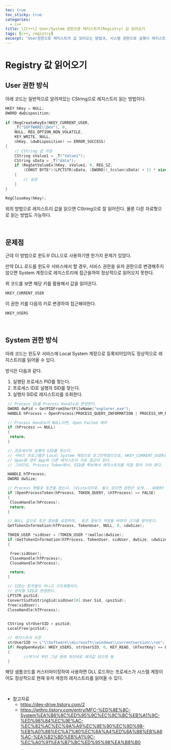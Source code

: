 ```yaml
---
toc: true
toc_sticky: true
categories:
  - c++
title: \[C++\] User/System 권한으로 레지스트리(Registry) 값 읽어오기
tags: [c++, registry]
excerpt: "User권한으로 레지스트리 값 읽어오는 방법과, 시스템 권한으로 실행시 레지스트리 값 읽어오는 방법에 대하여"
---
```


# Registry 값 읽어오기

## User 권한 방식

아래 코드는 일반적으로 알려져있는 CString으로 레지스트리 읽는 방법이다.

```c++
HKEY hKey = NULL;
DWORD dwDisposition;
	
if (RegCreateKeyEx(HKEY_CURRENT_USER,
    _T("SOFTWARE\\Dev"), 0,
    NULL, REG_OPTION_NON_VOLATILE,
    KEY_WRITE, NULL,
    &hKey, &dwDisposition) == ERROR_SUCCESS)
{
    // CString 값 저장
    CString sValue1 = _T("Value1");
    CString sData = _T("data"); 
    if (RegSetValueEx(hKey, sValue1, 0, REG_SZ, 
        (CONST BYTE*)(LPCTSTR)sData, (DWORD)(_tcslen(sData) + 1) * sizeof(TCHAR)) == ERROR_SUCCESS)
    {
        // 성공
    }
}

RegCloseKey(hKey);
```

위의 방법으로 레지스트리 값을 읽으면  CString으로 잘 읽어진다. 물론 다른 자료형으로 읽는 방법도 가능하다.

<br>

## 문제점

근데 이 방법으로 윈도우 DLL으로 사용하기엔 한가지 문제가 있었다.

만약 DLL 로드를 윈도우 서비스에서 할 경우, 서비스 권한을 유저 권한으로 변경해주지 않으면 System 계정으로 레지스트리에 접근을하여 정상적으로 읽어오지 못한다.

위 코드를 보면 해당 키를 활용해서 값을 읽어온다.

```c++
HKEY_CURRENT_USER
```

이 권한 키를 다음의 키로 변경하여 접근해야한다.

```C++
HKEY_USERS
```

<br>

## System 권한 방식

아래 코드는 윈도우 서비스에 Local System 계정으로 등록되어있어도 정상적으로 레지스트리를 읽어올 수 있다.

방식은 다음과 같다.

1. 실행된 프로세스 PID를 찾는다.
2. 프로세스 ID로 실행자 SID를 찾는다.
3. 실행자 SID로 레지스트리를 조회한다. 

```c++
 // Process ID를 Process Handle로 변경한다.
 DWORD dwPid = GetPIDFromShortFileName("explorer.exe");
 HANDLE hProcess = OpenProcess(PROCESS_QUERY_INFORMATION | PROCESS_VM_READ  , FALSE, dwPid);

 // Process Handle이 NULL이면, Open Failed 에러
 if (hProcess == NULL)
 {
  return;
 }

 // 프로세서의 실행자 SID를 찾는다.
 // 서비스 프로그램은 Local System 계정으로 로그인하였으므로, HKEY_CURRENT_USER로 레지스트리를
 // Open할 경우 App와 다른 레지스트리 키로 접근이 된다.
 // 그러므로, Process Token에서, SID를 확보해서 레지스트리를 직접 찾아 가야 한다.

 HANDLE hTProcess;
 DWORD dwSize;

 // Process 핸들로 토큰을 얻는다. (Vista이므로, 될수 있으면 권한은 낮게... QUERY 권한만으로 접근)
 if (OpenProcessToken(hProcess, TOKEN_QUERY, &hTProcess) == FALSE)
 {
  CloseHandle(hProcess);
  return;
 }

 // NULL 값으로 토큰 정보를 요청하여,  토큰 정보가 저장될 버퍼의 크기를 받아온다.
 GetTokenInformation(hTProcess, TokenUser, NULL, 0, &dwSize);

 TOKEN_USER *sidUser = (TOKEN_USER *)malloc(dwSize);
 if (GetTokenInformation(hTProcess, TokenUser, sidUser, dwSize, &dwSize) == 0)
 {

  free(sidUser);
  CloseHandle(hTProcess);
  CloseHandle(hProcess);

  return;
 }

 // SID는 문자열이 아니고 구조체형이다.
 // 문자형 SID로 변경한다.
 LPTSTR pszSid;
 ConvertSidToStringSid(sidUser[0].User.Sid, &pszSid);
 free(sidUser);
 CloseHandle(hTProcess);

 
 CString strUserSID = pszSid;
 LocalFree(pszSid);

 // 레지스트리 오픈
 strUserSID += L"\\Software\\microsoft\\windows\\currentversion\\run";
 if( RegOpenKeyEx( HKEY_USERS, strUserSID, 0, KEY_READ, &hTestKey) == ERROR_SUCCESS )
 {
        //여기서 부턴 그냥 원래 하던데로 레지값 읽으면 됨
 }
 ```

해당 샘플코드를 커스터마이징하여 사용하면 DLL 로드하는 프로세스가 시스템 계정이어도 정상적으로 현재 유저 계정의 레지스트리를 읽어올 수 있다.

<br>

- 참고자료
    - https://dev-drive.tistory.com/2
    - https://jethro.tistory.com/entry/MFC-%ED%8E%8C-System%EA%B6%8C%ED%95%9C%EC%9C%BC%EB%A1%9C-%ED%98%84%EC%9E%AC-%EC%82%AC%EC%9A%A9%EC%9E%90%EC%9D%98-%EB%A0%88%EC%A7%80%EC%8A%A4%ED%8A%B8%EB%A6%AC-%EA%B2%BD%EB%A1%9C-%EC%A0%91%EA%B7%BC%ED%95%98%EA%B8%B0
